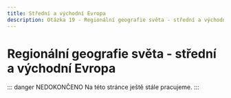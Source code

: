 ```yaml
---
title: Střední a východní Evropa
description: Otázka 19 - Regionální geografie světa - střední a východní Evropa
---
```


# **Regionální geografie světa - střední a východní Evropa**

::: danger NEDOKONČENO
Na této stránce ještě stále pracujeme.
:::
